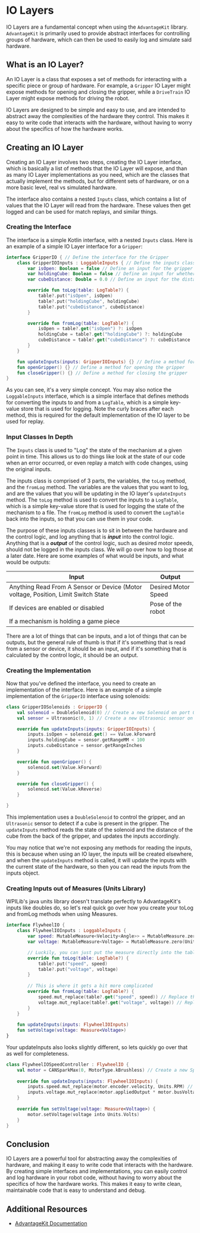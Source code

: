 # IO Layers

IO Layers are a fundamental concept when using the `AdvantageKit` library. `AdvantageKit` is primarily used to provide
abstract interfaces for controlling groups of hardware, which can then be used to easily log and simulate said hardware.

## What is an IO Layer?

An IO Layer is a class that exposes a set of methods for interacting with a specific piece or group of hardware. For
example, a `Gripper` IO Layer might expose methods for opening and closing the gripper, while a `DriveTrain` IO Layer
might
expose methods for driving the robot.

IO Layers are designed to be simple and easy to use, and are intended to abstract away the complexities of the hardware
they control. This makes it easy to write code that interacts with the hardware, without having to worry about the
specifics of how the hardware works.

## Creating an IO Layer

Creating an IO Layer involves two steps, creating the IO Layer interface, which is basically a list of methods that the
IO Layer will expose, and than as many IO Layer implementations as you need, which are the classes that actually
implement
the methods, but for different sets of hardware, or on a more basic level, real vs simulated hardware.

The interface also contains a nested `Inputs` class, which contains a list of values that the IO Layer will read from
the hardware. These values then get logged and can be used for match replays, and similar things.

### Creating the Interface

The interface is a simple Kotlin interface, with a nested `Inputs` class. Here is an example of a simple IO Layer
interface for a `Gripper`:

```kotlin
interface GripperIO { // Define the interface for the Gripper
    class GripperIOInputs : LoggableInputs { // Define the inputs class
        var isOpen: Boolean = false // Define an input for the gripper state
        var holdingCube: Boolean = false // Define an input for whether the gripper is holding a cube
        var cubeDistance: Double = 0.0 // Define an input for the distance of the cube from the back of the gripper

        override fun toLog(table: LogTable?) {
            table?.put("isOpen", isOpen)
            table?.put("holdingCube", holdingCube)
            table?.put("cubeDistance", cubeDistance)
        }

        override fun fromLog(table: LogTable?) {
            isOpen = table?.get("isOpen") ?: isOpen
            holdingCube = table?.get("holdingCube") ?: holdingCube
            cubeDistance = table?.get("cubeDistance") ?: cubeDistance
        }
    }

    fun updateInputs(inputs: GripperIOInputs) {} // Define a method for updating the inputs of the gripper
    fun openGripper() {} // Define a method for opening the gripper
    fun closeGripper() {} // Define a method for closing the gripper
}
```

As you can see, it's a very simple concept. You may also notice the `LoggableInputs` interface, which is a simple
interface that defines methods for converting the inputs to and from a `LogTable`, which is a simple key-value store
that is used for logging. Note the curly braces after each method, this is required for the default implementation of
the IO layer to be used for replay.

### Input Classes In Depth

The `Inputs` class is used to "Log" the state of the mechanism at a given point in time. This allows us to do things like
look at the state of our code when an error occurred, or even replay a match with code changes, using the original inputs.

The inputs class is comprised of 3 parts, the variables, the `toLog` method, and the `fromLog` method. The variables are
the values that you want to log, and are the values that you will be updating in the IO layer's `updateInputs` method.
The `toLog` method is used to convert the inputs to a `LogTable`, which is a simple key-value store that is used for
logging the state of the mechanism to a file. The `fromLog` method is used to convert the `LogTable` back into the
inputs, so that you can use them in your code.

The purpose of these inputs classes is to sit in between the hardware and the control logic, and log anything that is
***input*** into the control logic. Anything that is a ***output*** of the control logic, such as desired motor speeds,
should not be logged in the inputs class. We will go over how to log those at a later date. Here are some examples of
what would be inputs, and what would be outputs:

| Input                                                                              | Output              |
|------------------------------------------------------------------------------------|---------------------|
| Anything Read From A Sensor or Device (Motor voltage, Position, Limit Switch State | Desired Motor Speed |
| If devices are enabled or disabled                                                 | Pose of the robot   |
| If a mechanism is holding a game piece                                             |                     |

There are a lot of things that can be inputs, and a lot of things that can be outputs, but the general rule of thumb is
that if it's something that is read from a sensor or device, it should be an input, and if it's something that is
calculated by the control logic, it should be an output.

### Creating the Implementation

Now that you've defined the interface, you need to create an implementation of the interface. Here is an example of a
simple implementation of the `GripperIO` interface using solenoids:

```kotlin
class GripperIOSolenoids : GripperIO {
    val solenoid = DoubleSolenoid(0) // Create a new Solenoid on port 0
    val sensor = Ultrasonic(0, 1) // Create a new Ultrasonic sensor on ports 0 and 1

    override fun updateInputs(inputs: GripperIOInputs) {
        inputs.isOpen = solenoid.get() == Value.kForward
        inputs.holdingCube = sensor.getRangeMM < 100
        inputs.cubeDistance = sensor.getRangeInches
    }

    override fun openGripper() {
        solenoid.set(Value.kForward)
    }

    override fun closeGripper() {
        solenoid.set(Value.kReverse)
    }

}
```

This implementation uses a `DoubleSolenoid` to control the gripper, and an `Ultrasonic` sensor to detect if a cube is
present in the gripper. The `updateInputs` method reads the state of the solenoid and the distance of the cube from the
back of the gripper, and updates the inputs accordingly.

You may notice that we're not exposing any methods for reading the inputs, this is because when using an IO layer, the
inputs will be created elsewhere, and when the `updateInputs` method is called, it will update the inputs with the
current state of the hardware, so then you can read the inputs from the inputs object.

### Creating Inputs out of Measures (Units Library)

WPILib's java units library doesn't translate perfectly to AdvantageKit's inputs like doubles do, so let's real quick
go over how you create your toLog and fromLog methods when using Measures.

```kotlin
interface FlywheelIO {
    class FlywheelIOInputs : LoggableInputs {
        var speed: MutableMeasure<Velocity<Angle>> = MutableMeasure.zero(Units.RadiansPerSecond)
        var voltage: MutableMeasure<Voltage> = MutableMeasure.zero(Units.Volts)

        // Luckily, you can just put the measure directly into the table
        override fun toLog(table: LogTable?) {
            table?.put("speed", speed) 
            table?.put("voltage", voltage)
        }
        
        // This is where it gets a bit more complicated
        override fun fromLog(table: LogTable?) {
            speed.mut_replace(table?.get("speed", speed)) // Replace the speed measure with the one from the table, or keep the old one if it can't be found
            voltage.mut_replace(table?.get("voltage", voltage)) // Replace the voltage measure with the one from the table, or keep the old one if it can't be found
        }
    }
    
    fun updateInputs(inputs: FlywheelIOInputs)
    fun setVoltage(voltage: Measure<Voltage>)
}
```

Your updateInputs also looks slightly different, so lets quickly go over that as well for completeness.

```kotlin
class FlywheelIOSpeedController : FlywheelIO {
    val motor = CANSparkMax(0, MotorType.kBrushless) // Create a new SparkMax on port 0
    
    override fun updateInputs(inputs: FlywheelIOInputs) {
        inputs.speed.mut_replace(motor.encoder.velocity, Units.RPM) // Assuming the encoder is outputting RPM velocity readings
        inputs.voltage.mut_replace(motor.appliedOutput * motor.busVoltage, Units.Volts)
    }
    
    override fun setVoltage(voltage: Measure<Voltage>) {
        motor.setVoltage(voltage into Units.Volts)
    }
}
```

## Conclusion

IO Layers are a powerful tool for abstracting away the complexities of hardware, and making it easy to write code that
interacts with the hardware. By creating simple interfaces and implementations, you can easily control and log hardware
in your robot code, without having to worry about the specifics of how the hardware works. This makes it easy to write
clean, maintainable code that is easy to understand and debug.

## Additional Resources

- [AdvantageKit Documentation](https://github.com/Mechanical-Advantage/AdvantageKit/blob/main/docs/RECORDING-INPUTS.md)